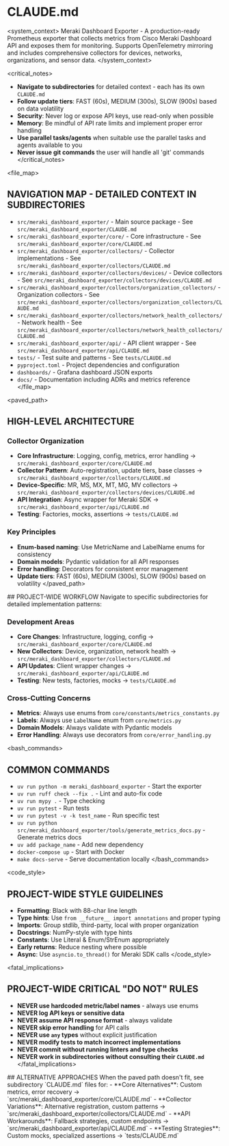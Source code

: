 # CLAUDE.md

<system_context>
Meraki Dashboard Exporter - A production-ready Prometheus exporter that collects metrics from Cisco Meraki Dashboard API and exposes them for monitoring. Supports OpenTelemetry mirroring and includes comprehensive collectors for devices, networks, organizations, and sensor data.
</system_context>

<critical_notes>
- **Navigate to subdirectories** for detailed context - each has its own `CLAUDE.md`
- **Follow update tiers**: FAST (60s), MEDIUM (300s), SLOW (900s) based on data volatility
- **Security**: Never log or expose API keys, use read-only when possible
- **Memory**: Be mindful of API rate limits and implement proper error handling
- **Use parallel tasks/agents** when suitable use the parallel tasks and agents available to you
- **Never issue git commands** the user will handle all 'git' commands
</critical_notes>

<file_map>
## NAVIGATION MAP - DETAILED CONTEXT IN SUBDIRECTORIES
- `src/meraki_dashboard_exporter/` - Main source package - See `src/meraki_dashboard_exporter/CLAUDE.md`
- `src/meraki_dashboard_exporter/core/` - Core infrastructure - See `src/meraki_dashboard_exporter/core/CLAUDE.md`
- `src/meraki_dashboard_exporter/collectors/` - Collector implementations - See `src/meraki_dashboard_exporter/collectors/CLAUDE.md`
- `src/meraki_dashboard_exporter/collectors/devices/` - Device collectors - See `src/meraki_dashboard_exporter/collectors/devices/CLAUDE.md`
- `src/meraki_dashboard_exporter/collectors/organization_collectors/` - Organization collectors - See `src/meraki_dashboard_exporter/collectors/organization_collectors/CLAUDE.md`
- `src/meraki_dashboard_exporter/collectors/network_health_collectors/` - Network health - See `src/meraki_dashboard_exporter/collectors/network_health_collectors/CLAUDE.md`
- `src/meraki_dashboard_exporter/api/` - API client wrapper - See `src/meraki_dashboard_exporter/api/CLAUDE.md`
- `tests/` - Test suite and patterns - See `tests/CLAUDE.md`
- `pyproject.toml` - Project dependencies and configuration
- `dashboards/` - Grafana dashboard JSON exports
- `docs/` - Documentation including ADRs and metrics reference
</file_map>

<paved_path>
## HIGH-LEVEL ARCHITECTURE

### Collector Organization
- **Core Infrastructure**: Logging, config, metrics, error handling → `src/meraki_dashboard_exporter/core/CLAUDE.md`
- **Collector Pattern**: Auto-registration, update tiers, base classes → `src/meraki_dashboard_exporter/collectors/CLAUDE.md`
- **Device-Specific**: MR, MS, MX, MT, MG, MV collectors → `src/meraki_dashboard_exporter/collectors/devices/CLAUDE.md`
- **API Integration**: Async wrapper for Meraki SDK → `src/meraki_dashboard_exporter/api/CLAUDE.md`
- **Testing**: Factories, mocks, assertions → `tests/CLAUDE.md`

### Key Principles
- **Enum-based naming**: Use MetricName and LabelName enums for consistency
- **Domain models**: Pydantic validation for all API responses
- **Error handling**: Decorators for consistent error management
- **Update tiers**: FAST (60s), MEDIUM (300s), SLOW (900s) based on volatility
</paved_path>

<workflow>
## PROJECT-WIDE WORKFLOW
Navigate to specific subdirectories for detailed implementation patterns:

### Development Areas
- **Core Changes**: Infrastructure, logging, config → `src/meraki_dashboard_exporter/core/CLAUDE.md`
- **New Collectors**: Device, organization, network health → `src/meraki_dashboard_exporter/collectors/CLAUDE.md`
- **API Updates**: Client wrapper changes → `src/meraki_dashboard_exporter/api/CLAUDE.md`
- **Testing**: New tests, factories, mocks → `tests/CLAUDE.md`

### Cross-Cutting Concerns
- **Metrics**: Always use enums from `core/constants/metrics_constants.py`
- **Labels**: Always use `LabelName` enum from `core/metrics.py`
- **Domain Models**: Always validate with Pydantic models
- **Error Handling**: Always use decorators from `core/error_handling.py`
</workflow>

<bash_commands>
## COMMON COMMANDS
- `uv run python -m meraki_dashboard_exporter` - Start the exporter
- `uv run ruff check --fix .` - Lint and auto-fix code
- `uv run mypy .` - Type checking
- `uv run pytest` - Run tests
- `uv run pytest -v -k test_name` - Run specific test
- `uv run python src/meraki_dashboard_exporter/tools/generate_metrics_docs.py` - Generate metrics docs
- `uv add package_name` - Add new dependency
- `docker-compose up` - Start with Docker
- `make docs-serve` - Serve documentation locally
</bash_commands>

<code_style>
## PROJECT-WIDE STYLE GUIDELINES
- **Formatting**: Black with 88-char line length
- **Type hints**: Use `from __future__ import annotations` and proper typing
- **Imports**: Group stdlib, third-party, local with proper organization
- **Docstrings**: NumPy-style with type hints
- **Constants**: Use Literal & Enum/StrEnum appropriately
- **Early returns**: Reduce nesting where possible
- **Async**: Use `asyncio.to_thread()` for Meraki SDK calls
</code_style>

<fatal_implications>
## PROJECT-WIDE CRITICAL "DO NOT" RULES
- **NEVER use hardcoded metric/label names** - always use enums
- **NEVER log API keys or sensitive data**
- **NEVER assume API response format** - always validate
- **NEVER skip error handling** for API calls
- **NEVER use `any` types** without explicit justification
- **NEVER modify tests to match incorrect implementations**
- **NEVER commit without running linters and type checks**
- **NEVER work in subdirectories without consulting their `CLAUDE.md`**
</fatal_implications>

<hatch>
## ALTERNATIVE APPROACHES
When the paved path doesn't fit, see subdirectory `CLAUDE.md` files for:
- **Core Alternatives**: Custom metrics, error recovery → `src/meraki_dashboard_exporter/core/CLAUDE.md`
- **Collector Variations**: Alternative registration, custom patterns → `src/meraki_dashboard_exporter/collectors/CLAUDE.md`
- **API Workarounds**: Fallback strategies, custom endpoints → `src/meraki_dashboard_exporter/api/CLAUDE.md`
- **Testing Strategies**: Custom mocks, specialized assertions → `tests/CLAUDE.md`
</hatch>
